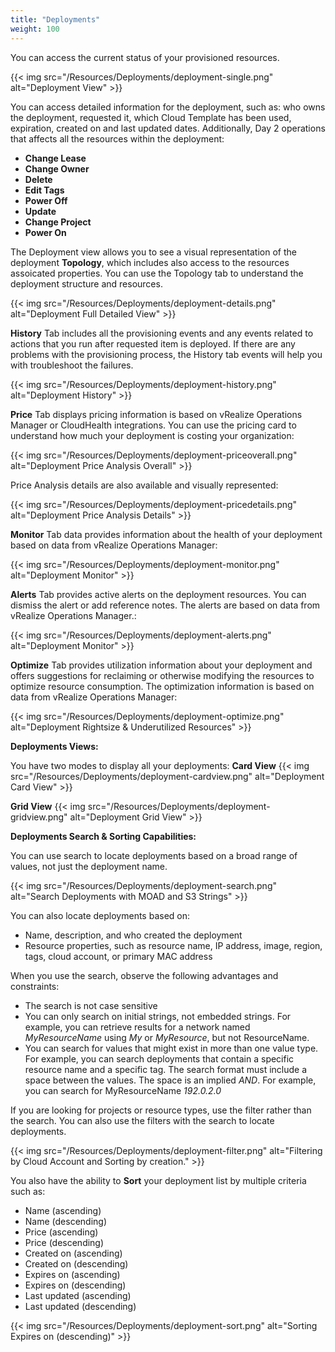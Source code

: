 ```yaml
---
title: "Deployments"
weight: 100
---
```


You can access the current status of your provisioned resources.<br> 

{{< img src="/Resources/Deployments/deployment-single.png" alt="Deployment View" >}}

You can access detailed information for the deployment, such as: who owns the deployment, requested it, which Cloud Template has been used, expiration, created on and last updated dates. Additionally, Day 2 operations that affects all the resources within the deployment:

 <ul>
    <li><strong>Change Lease</strong></li>
    <li><strong>Change Owner</strong></li>
    <li><strong>Delete</strong></li>
    <li><strong>Edit Tags</strong></li>
    <li><strong>Power Off</strong></li>
    <li><strong>Update</strong></li>
    <li><strong>Change Project</strong></li>
    <li><strong>Power On</strong></li>
 </ul>

The Deployment view allows you to see a visual representation of the deployment <strong>Topology</strong>, which includes also access to the resources assoicated properties. You can use the Topology tab to understand the deployment structure and resources.

{{< img src="/Resources/Deployments/deployment-details.png" alt="Deployment Full Detailed View" >}}

<strong>History</strong> Tab includes all the provisioning events and any events related to actions that you run after requested item is deployed. If there are any problems with the provisioning process, the History tab events will help you with troubleshoot the failures.

{{< img src="/Resources/Deployments/deployment-history.png" alt="Deployment History" >}}

<strong>Price</strong> Tab displays pricing information is based on vRealize Operations Manager or CloudHealth integrations. You can use the pricing card to understand how much your deployment is costing your organization:

{{< img src="/Resources/Deployments/deployment-priceoverall.png" alt="Deployment Price Analysis Overall" >}}

Price Analysis details are also available and visually represented:

{{< img src="/Resources/Deployments/deployment-pricedetails.png" alt="Deployment Price Analysis Details" >}}

<strong>Monitor</strong> Tab data provides information about the health of your deployment based on data from vRealize Operations Manager:

{{< img src="/Resources/Deployments/deployment-monitor.png" alt="Deployment Monitor" >}}

<strong>Alerts</strong> Tab provides active alerts on the deployment resources. You can dismiss the alert or add reference notes. The alerts are based on data from vRealize Operations Manager.:

{{< img src="/Resources/Deployments/deployment-alerts.png" alt="Deployment Monitor" >}}

<strong>Optimize</strong> Tab provides utilization information about your deployment and offers suggestions for reclaiming or otherwise modifying the resources to optimize resource consumption. The optimization information is based on data from vRealize Operations Manager:

{{< img src="/Resources/Deployments/deployment-optimize.png" alt="Deployment Rightsize & Underutilized Resources" >}}

<strong>Deployments Views: </strong>

You have two modes to display all your deployments: 
<strong>Card View</strong>
{{< img src="/Resources/Deployments/deployment-cardview.png" alt="Deployment Card View" >}}

<strong>Grid View</strong>
{{< img src="/Resources/Deployments/deployment-gridview.png" alt="Deployment Grid View" >}}

<strong>Deployments Search & Sorting Capabilities:</strong>

You can use search to locate deployments based on a broad range of values, not just the deployment name. 

{{< img src="/Resources/Deployments/deployment-search.png" alt="Search Deployments with MOAD and S3 Strings" >}}

You can also locate deployments based on:

<ul>
    <li>Name, description, and who created the deployment</li>
    <li>Resource properties, such as resource name, IP address, image, region, tags, cloud account, or primary MAC address</li>
</ul>

When you use the search, observe the following advantages and constraints:

<ul>
    <li>The search is not case sensitive</li>
    <li>You can only search on initial strings, not embedded strings. For example, you can retrieve results for a network named <i>MyResourceName</i> using <i>My</i> or <i>MyResource</i>, but not ResourceName.</li>
    <li>You can search for values that might exist in more than one value type. For example, you can search deployments that contain a specific resource name and a specific tag. The search format must include a space between the values. The space is an implied <i>AND</i>. For example, you can search for MyResourceName <i>192.0.2.0</i></li>
</ul>

If you are looking for projects or resource types, use the filter rather than the search. You can also use the filters with the search to locate deployments.

{{< img src="/Resources/Deployments/deployment-filter.png" alt="Filtering by Cloud Account and Sorting by creation." >}}

You also have the ability to <strong>Sort</strong> your deployment list by multiple criteria such as:

<ul>
    <li>Name (ascending)</li>
    <li>Name (descending)</li>
    <li>Price (ascending)</li>
    <li>Price (descending)</li>
    <li>Created on (ascending)</li>
    <li>Created on (descending)</li>
    <li>Expires on (ascending)</li>
    <li>Expires on (descending)</li>
    <li>Last updated (ascending)</li>
    <li>Last updated (descending)</li>
</ul>

{{< img src="/Resources/Deployments/deployment-sort.png" alt="Sorting Expires on (descending)" >}}


